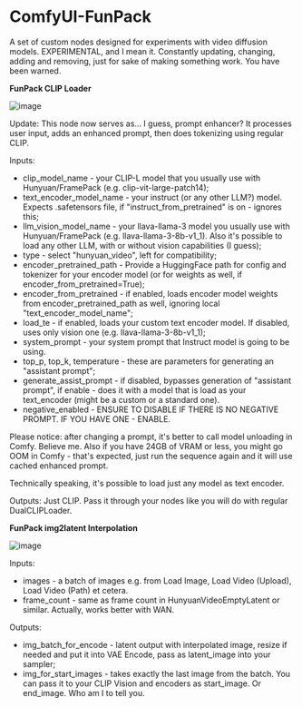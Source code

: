# ComfyUI-FunPack
A set of custom nodes designed for experiments with video diffusion models.
EXPERIMENTAL, and I mean it. Constantly updating, changing, adding and removing, just for sake of making something work.
You have been warned.

**FunPack CLIP Loader**

![image](https://github.com/user-attachments/assets/f6a7d63f-a5c9-42e5-8572-b52725442b6f)


Update: This node now serves as... I guess, prompt enhancer? It processes user input, adds an enhanced prompt, then does tokenizing using regular CLIP.

Inputs:
- clip_model_name - your CLIP-L model that you usually use with Hunyuan/FramePack (e.g. clip-vit-large-patch14);
- text_encoder_model_name - your instruct (or any other LLM?) model. Expects .safetensors file, if "instruct_from_pretrained" is on - ignores this;
- llm_vision_model_name - your llava-llama-3 model you usually use with Hunyuan/FramePack (e.g. llava-llama-3-8b-v1_1). Also it's possible to load any other LLM, with or without vision capabilities (I guess);
- type - select "hunyuan_video", left for compatibility;
- encoder_pretrained_path - Provide a HuggingFace path for config and tokenizer for your encoder model (or for weights as well, if encoder_from_pretrained=True);
- encoder_from_pretrained - if enabled, loads encoder model weights from encoder_pretrained_path as well, ignoring local "text_encoder_model_name";
- load_te - if enabled, loads your custom text encoder model. If disabled, uses only vision one (e.g. llava-llama-3-8b-v1_1);
- system_prompt - your system prompt that Instruct model is going to be using.
- top_p, top_k, temperature - these are parameters for generating an "assistant prompt";
- generate_assist_prompt - if disabled, bypasses generation of "assistant prompt", if enable - does it with a model that is load as your text_encoder (might be a custom or a standard one).
- negative_enabled - ENSURE TO DISABLE IF THERE IS NO NEGATIVE PROMPT. IF YOU HAVE ONE - ENABLE.

Please notice: after changing a prompt, it's better to call model unloading in Comfy. Believe me.
Also if you have 24GB of VRAM or less, you might go OOM in Comfy - that's expected, just run the sequence again and it will use cached enhanced prompt.

Technically speaking, it's possible to load just any model as text encoder.

Outputs:
Just CLIP. Pass it through your nodes like you will do with regular DualCLIPLoader.

**FunPack img2latent Interpolation**

![image](https://github.com/user-attachments/assets/1f84d00b-e835-4b0a-96da-e8fb9a1c1366)


Inputs:
 - images - a batch of images e.g. from Load Image, Load Video (Upload), Load Video (Path) et cetera.
 - frame_count - same as frame count in HunyuanVideoEmptyLatent or similar. Actually, works better with WAN.

Outputs:
- img_batch_for_encode - latent output with interpolated image, resize if needed and put it into VAE Encode, pass as latent_image into your sampler;
- img_for_start_images - takes exactly the last image from the batch. You can pass it to your CLIP Vision and encoders as start_image. Or end_image. Who am I to tell you.
